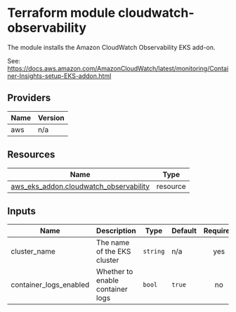 <!-- BEGIN_TF_DOCS -->
# Terraform module cloudwatch-observability

The module installs the Amazon CloudWatch Observability EKS add-on.

See: https://docs.aws.amazon.com/AmazonCloudWatch/latest/monitoring/Container-Insights-setup-EKS-addon.html

## Providers

| Name | Version |
|------|---------|
| aws | n/a |

## Resources

| Name | Type |
|------|------|
| [aws_eks_addon.cloudwatch_observability](https://registry.terraform.io/providers/hashicorp/aws/latest/docs/resources/eks_addon) | resource |

## Inputs

| Name | Description | Type | Default | Required |
|------|-------------|------|---------|:--------:|
| cluster_name | The name of the EKS cluster | `string` | n/a | yes |
| container_logs_enabled | Whether to enable container logs | `bool` | `true` | no |
<!-- END_TF_DOCS -->